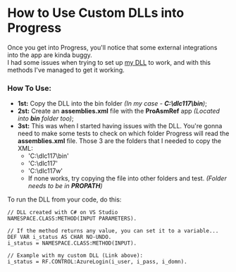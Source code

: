 # How to Use Custom DLLs into Progress
Once you get into Progress, you'll notice that some external integrations into the app are kinda buggy.<br>
I had some issues when trying to set up [my DLL](https://github.com/raphaelfrei/open_edge-guides/tree/main/Password%20and%20Encryption/Microsoft%20Azure%20Login) to work, and with this methods I've managed to get it working.

### How To Use:
- **1st:** Copy the DLL into the bin folder *(In my case - **C:\dlc117\bin**)*;<br>
- **2st:** Create an **assemblies.xml** file with the **ProAsmRef** app *(Located into **bin** folder too)*;<br>
- **3st:** This was when I started having issues with the DLL. You're gonna need to make some tests to check on which folder Progress will read the **assemblies.xml** file. Those 3 are the folders that I needed to copy the XML:
    - 'C:\dlc117\bin\'
    - 'C:\dlc117\'
    - 'C:\dlc117w\'
    - If none works, try copying the file into other folders and test. *(Folder needs to be in **PROPATH**)*
    
To run the DLL from your code, do this:
````progress
// DLL created with C# on VS Studio
NAMESPACE.CLASS:METHOD(INPUT PARAMETERS).

// If the method returns any value, you can set it to a variable...
DEF VAR i_status AS CHAR NO-UNDO.
i_status = NAMESPACE.CLASS:METHOD(INPUT).

// Example with my custom DLL (Link above):
i_status = RF.CONTROL:AzureLogin(i_user, i_pass, i_domn).
````
